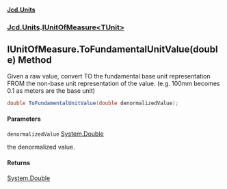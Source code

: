 #### [Jcd.Units](index.md 'index')
### [Jcd.Units](Jcd.Units.md 'Jcd.Units').[IUnitOfMeasure&lt;TUnit&gt;](IUnitOfMeasure_TUnit_.md 'Jcd.Units.IUnitOfMeasure<TUnit>')

## IUnitOfMeasure<TUnit>.ToFundamentalUnitValue(double) Method

Given a raw value, convert TO the fundamental base unit representation  
FROM the non-base unit representation of  the value. (e.g. 100mm becomes  
0.1 as meters are the base unit)

```csharp
double ToFundamentalUnitValue(double denormalizedValue);
```
#### Parameters

<a name='Jcd.Units.IUnitOfMeasure_TUnit_.ToFundamentalUnitValue(double).denormalizedValue'></a>

`denormalizedValue` [System.Double](https://docs.microsoft.com/en-us/dotnet/api/System.Double 'System.Double')

the denormalized value.

#### Returns
[System.Double](https://docs.microsoft.com/en-us/dotnet/api/System.Double 'System.Double')
